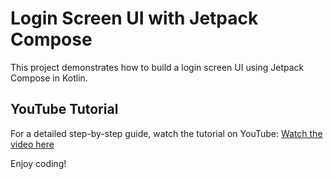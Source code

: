 # Login Screen UI with Jetpack Compose

This project demonstrates how to build a login screen UI using Jetpack Compose in Kotlin.

## YouTube Tutorial
For a detailed step-by-step guide, watch the tutorial on YouTube:
[Watch the video here](https://youtu.be/JwG3JLl8hcM)

Enjoy coding!
